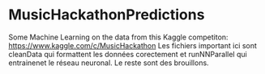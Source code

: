 # MusicHackathonPredictions
Some Machine Learning on the data from this Kaggle competiton: https://www.kaggle.com/c/MusicHackathon
Les fichiers important ici sont cleanData qui formattent les données corectement et runNNParallel qui entrainenet le réseau neuronal.
Le reste sont des brouillons.
